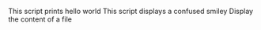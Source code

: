 This script prints hello world
This script displays a confused smiley
Display the content of a file
